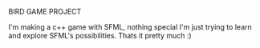 BIRD GAME PROJECT


I'm making a c++ game with SFML, nothing special I'm just trying to learn and explore SFML's possibilities.
Thats it pretty much :)
